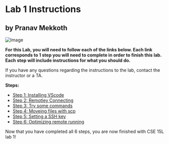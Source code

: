 # Lab 1 Instructions

## by Pranav Mekkoth

![Image](https://user-images.githubusercontent.com/97641097/149264783-048d359e-8193-4f02-bda2-4418517178af.png)

**For this Lab, you will need to follow each of the links below. Each link corresponds to 1 step you will need to complete in order to finish this lab. Each step will include instructions for what you should do.**

If you have any questions regarding the instructions to the lab, contact the instructor or a TA.

**Steps:**
* [Step 1: Installing VScode](https://pranavmekkoth1.github.io/Lab1-tutorial/Installing%20VScode) 
* [Step 2: Remotley Connecting](https://pranavmekkoth1.github.io/Lab1-tutorial/RemotleyConnecting)
* [Step 3: Try some commands](https://pranavmekkoth1.github.io/Lab1-tutorial/RunCommands)
* [Step 4: Moveing files with scp](https://pranavmekkoth1.github.io/Lab1-tutorial/MovingFiles)
* [Step 5: Setting a SSH key](https://pranavmekkoth1.github.io/Lab1-tutorial/SSH_Key)
* [Step 6: Optimizing remote running](https://pranavmekkoth1.github.io/Lab1-tutorial/Optimizing)

Now that you have completed all 6 steps, you are now finished with CSE 15L lab 1!
